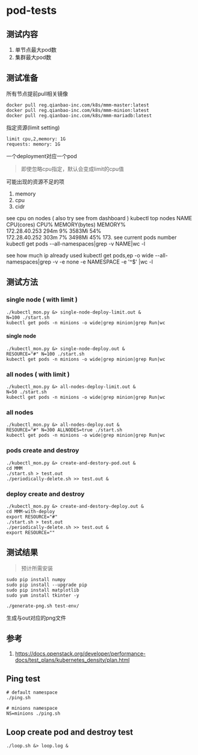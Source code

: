 # pod-tests
## 测试内容

1. 单节点最大pod数
1. 集群最大pod数

## 测试准备

所有节点提前pull相关镜像

```
docker pull reg.qianbao-inc.com/k8s/mmm-master:latest
docker pull reg.qianbao-inc.com/k8s/mmm-minion:latest
docker pull reg.qianbao-inc.com/k8s/mmm-mariadb:latest
```

指定资源(limit setting)

```
limit cpu,2,memory: 1G
requests: memory: 1G
```

一个deployment对应一个pod

> 即使忽略cpu指定，默认会变成limit的cpu值

可能出现的资源不足的项

1. memory
2. cpu
3. cidr

see cpu on nodes ( also try see from dashboard )
    kubectl top nodes
    NAME            CPU(cores)   CPU%      MEMORY(bytes)   MEMORY%   
    172.28.40.253   294m         9%        3583Mi          54%       
    172.28.40.252   303m         7%        3498Mi          45% 
    173.
see current pods number 
    kubectl get pods --all-namespaces|grep -v NAME|wc -l
    
see how much ip already used
    kubectl get pods,ep -o wide --all-namespaces|grep -v -e none -e NAMESPACE -e '^$' |wc -l
    
## 测试方法

### single node ( with limit )

```
./kubectl_mon.py &> single-node-deploy-limit.out &
N=100 ./start.sh 
kubectl get pods -n minions -o wide|grep minion|grep Run|wc
```

#### single node

```
./kubectl_mon.py &> single-node-deploy.out &
RESOURCE="#" N=100 ./start.sh 
kubectl get pods -n minions -o wide|grep minion|grep Run|wc
```

### all nodes ( with limit )

```
./kubectl_mon.py &> all-nodes-deploy-limit.out &
N=50 ./start.sh
kubectl get pods -n minions -o wide|grep minion|grep Run|wc
```

### all nodes

```
./kubectl_mon.py &> all-nodes-deploy.out &
RESOURCE="#" N=300 ALLNODES=true ./start.sh
kubectl get pods -n minions -o wide|grep minion|grep Run|wc 
```

### pods create and destroy

```
./kubectl_mon.py &> create-and-destory-pod.out &
cd MMM
./start.sh > test.out
./periodically-delete.sh >> test.out &
```

### deploy create and destroy

```
./kubectl_mon.py &> create-and-destory-deploy.out &
cd MMM-with-deploy
export RESOURCE="#"
./start.sh > test.out
./periodically-delete.sh >> test.out &
export RESOURCE=""
```

## 测试结果

> 预计所需安装

```
sudo pip install numpy
sudo pip install --upgrade pip
sudo pip install matplotlib
sudo yum install tkinter -y
```

```
./generate-png.sh test-env/
```

生成与out对应的png文件

## 参考

1. https://docs.openstack.org/developer/performance-docs/test_plans/kubernetes_density/plan.html


## Ping test

```
# default namespace
./ping.sh 

# minions namespace
NS=minions ./ping.sh
```

## Loop create pod and destroy test

```
./loop.sh &> loop.log &
```
